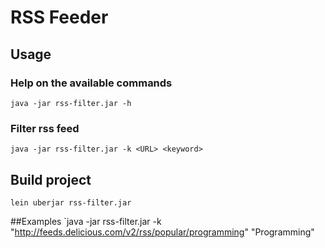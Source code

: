 # RSS Feeder

## Usage

### Help on the available commands
`java -jar rss-filter.jar -h`

### Filter rss feed
`java -jar rss-filter.jar -k <URL> <keyword>`


## Build project
`lein uberjar rss-filter.jar`

##Examples
`java -jar rss-filter.jar -k "http://feeds.delicious.com/v2/rss/popular/programming" "Programming"

